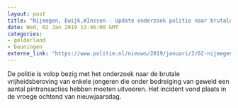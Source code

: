 ```yaml
---
layout: post
title: "Nijmegen, Ewijk,WInssen - Update onderzoek politie naar brutale vrijheidsberoving"
date: Wed, 02 Jan 2019 13:46:00 GMT
categories: 
- gelderland 
- beuningen 
externe_link: "https://www.politie.nl/nieuws/2019/januari/2/02-nijmegenewijkwinssen-update-onderzoek-politie-naar-brutale-vrijheidsberoving.html"
---
```


De politie is volop bezig met het onderzoek naar de brutale vrijheidsberoving van enkele jongeren die onder bedreiging van geweld een aantal pintransacties hebben moeten uitvoeren. Het incident vond plaats in de vroege ochtend van nieuwjaarsdag.
